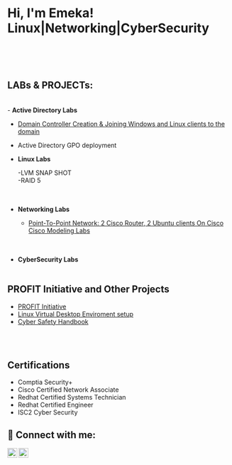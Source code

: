 <h1>Hi, I'm Emeka! <br/><a>Linux</a>|<a>Networking</a>|<a>CyberSecurity</a></h1>
<br>
<br>
<br>
<h2> LABs & PROJECTs: </h2>
<br>
- <b> Active Directory Labs </b>

  - [Domain Controller Creation & Joining Windows and Linux clients to the domain](https://www.youtube.com/watch?v=TItXqj5I-ps)
  - Active Directory GPO deployment<br>


- <b> Linux Labs </b>
  
  -LVM SNAP SHOT<br>
  -RAID 5<br>
  <br>
  <br>

  
- <b> Networking Labs </b>
  <br>

  - [Point-To-Point Network: 2 Cisco Router, 2 Ubuntu clients On Cisco Cisco Modeling Labs](https://www.youtube.com/watch?v=3pXKbo6rxGs)
  <br>
  <br>
  
- <b> CyberSecurity Labs </b>
  <br>
  <br>
 
<h2> PROFIT Initiative and Other Projects </h2>

- [PROFIT Initiative](https://web.facebook.com/profile.php?id=100068384255665)    
- [Linux Virtual Desktop Enviroment setup](https://github.com/louisakosa/VDI_setup_Ogu-Bolo)
- [Cyber Safety Handbook](https://github.com/louisakosa/Cyber-Safty-HandBook)
  
<br>
<br>

<h2>Certifications</h2>

  - Comptia Security+
  - Cisco Certified Network Associate
  - Redhat Certified Systems Technician
  - Redhat Certified Engineer
  - ISC2 Cyber Security







<h2> 🤳 Connect with me:</h2>

[<img align="left" alt="JoshMadakor | YouTube" width="22px" src="https://cdn.jsdelivr.net/npm/simple-icons@v3/icons/youtube.svg" />][youtube]
[<img align="left" alt="JoshMadakor | LinkedIn" width="22px" src="https://cdn.jsdelivr.net/npm/simple-icons@v3/icons/linkedin.svg" />][linkedin]


[youtube]: https://www.youtube.com/@LouisAkosa
[linkedin]: https://www.linkedin.com/in/emeka-enwonwu-profile


<!--
**joshmadakor1/joshmadakor1** is a ✨ _special_ ✨ repository because its `README.md` (this file) appears on your GitHub profile.

Here are some ideas to get you started:

- 🔭 I’m currently working on ...
- 🌱 I’m currently learning ...
- 👯 I’m looking to collaborate on ...
- 🤔 I’m looking for help with ...
- 💬 Ask me about ...
- 📫 How to reach me: ...
- 😄 Pronouns: ...
- ⚡ Fun fact: ...
-->

